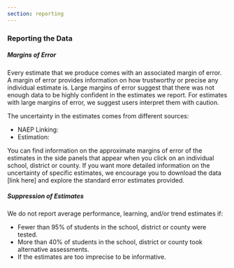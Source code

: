 ```yaml
---
section: reporting
---
```

<h3>Reporting the Data</h3>
<h5>Margins of Error</h5>

Every estimate that we produce comes with an associated margin of error. A margin of error provides information on how trustworthy or precise any individual estimate is. Large margins of error suggest that there was not enough data to be highly confident in the estimates we report. For estimates with large margins of error, we suggest users interpret them with caution.

The uncertainty in the estimates comes from different sources:

- NAEP Linking: 
- Estimation:

You can find information on the approximate margins of error of the estimates in the side panels that appear when you click on an individual school, district or county. If you want more detailed information on the uncertainty of specific estimates, we encourage you to download the data [link here] and explore the standard error estimates provided. 

<h5>Suppression of Estimates</h5>

We do not report average performance, learning, and/or trend estimates if:

- Fewer than 95% of students in the school, district or county were tested. 
- More than 40% of students in the school, district or county took alternative assessments.
- If the estimates are too imprecise to be informative.
